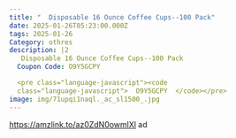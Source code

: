 ```yaml
---
title: "  Disposable 16 Ounce Coffee Cups--100 Pack"
date: 2025-01-26T05:23:00.000Z
tags: 2025-01-26
Category: othres
description: |2
   Disposable 16 Ounce Coffee Cups--100 Pack
  C﻿oupon Code: O9Y5GCPY 

  <pre class="language-javascript"><code
  class="language-javascript">  O9Y5GCPY  </code></pre>
image: img/71upqi1naql._ac_sl1500_.jpg
---
```

https://amzlink.to/az0ZdN0owmlXl ad